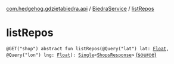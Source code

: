 [com.hedgehog.gdzietabiedra.api](../index.md) / [BiedraService](index.md) / [listRepos](./list-repos.md)

# listRepos

`@GET("shop") abstract fun listRepos(@Query("lat") lat: `[`Float`](https://kotlinlang.org/api/latest/jvm/stdlib/kotlin/-float/index.html)`, @Query("lon") lng: `[`Float`](https://kotlinlang.org/api/latest/jvm/stdlib/kotlin/-float/index.html)`): `[`Single`](http://reactivex.io/RxJava/javadoc/io/reactivex/Single.html)`<`[`ShopsResponse`](../../com.hedgehog.gdzietabiedra.api.response.shop/-shops-response/index.md)`>` [(source)](https://github.com/asvid/GdzieTaBiedra/tree/master/app/src/main/java/com/hedgehog/gdzietabiedra/api/BiedraService.kt#L12)